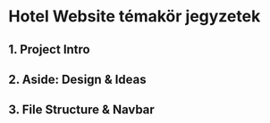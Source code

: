 # Hotel Website témakör jegyzetek

## 1. Project Intro

## 2. Aside: Design & Ideas

## 3. File Structure & Navbar
